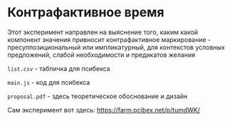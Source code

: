 # Контрафактивное время

Этот эксперимент направлен на выяснение того, каким какой компонент значения привносит контрафактивное маркирование - пресуппозициональный или импликатурный, для контекстов условных предложений, слабой необходимости и предикатов желания

`list.csv` - табличка для псибекса

`main.js` - код для псибекса

`proposal.pdf` - здесь теоретическое обоснование и дизайн

Сам эксперимент вот здесь: https://farm.pcibex.net/p/tumdWK/
